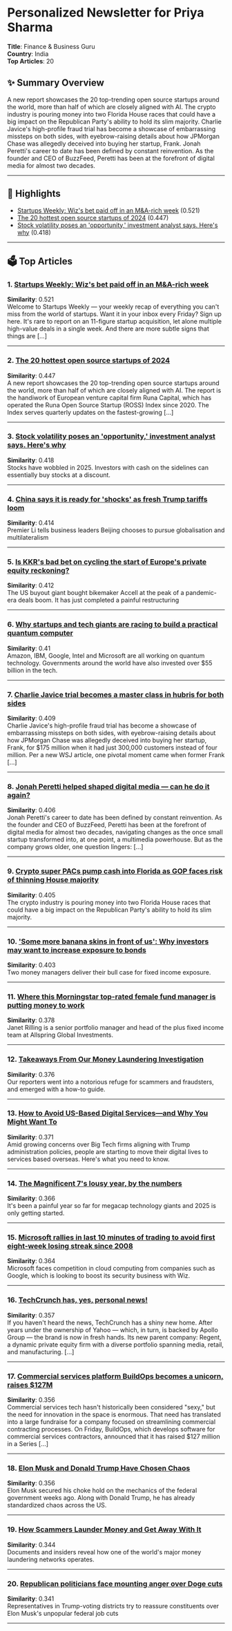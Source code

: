 # Personalized Newsletter for Priya Sharma
**Title**: Finance & Business Guru  
**Country**: India  
**Top Articles**: 20

## ✨ Summary Overview
A new report showcases the 20 top-trending open source startups around the world, more than half of which are closely aligned with AI. The crypto industry is pouring money into two Florida House races that could have a big impact on the Republican Party's ability to hold its slim majority. Charlie Javice's high-profile fraud trial has become a showcase of embarrassing missteps on both sides, with eyebrow-raising details about how JPMorgan Chase was allegedly deceived into buying her startup, Frank. Jonah Peretti's career to date has been defined by constant reinvention. As the founder and CEO of BuzzFeed, Peretti has been at the forefront of digital media for almost two decades.

---

## 📌 Highlights
- [Startups Weekly: Wiz's bet paid off in an M&A-rich week](https://techcrunch.com/2025/03/21/startups-weekly-wizs-bet-paid-off-in-an-ma-rich-week/) (0.521)
- [The 20 hottest open source startups of 2024](https://techcrunch.com/2025/03/22/the-20-hottest-open-source-startups-of-2024/) (0.447)
- [Stock volatility poses an 'opportunity,' investment analyst says. Here's why](https://www.cnbc.com/2025/03/21/why-stock-volatility-poses-an-opportunity-investment-analyst.html) (0.418)

---
## 🗳️ Top Articles
### 1. [Startups Weekly: Wiz's bet paid off in an M&A-rich week](https://techcrunch.com/2025/03/21/startups-weekly-wizs-bet-paid-off-in-an-ma-rich-week/)
**Similarity**: 0.521  
Welcome to Startups Weekly — your weekly recap of everything you can't miss from the world of startups. Want it in your inbox every Friday? Sign up here. It's rare to report on an 11-figure startup acquisition, let alone multiple high-value deals in a single week. And there are more subtle signs that things are [...]

---

### 2. [The 20 hottest open source startups of 2024](https://techcrunch.com/2025/03/22/the-20-hottest-open-source-startups-of-2024/)
**Similarity**: 0.447  
A new report showcases the 20 top-trending open source startups around the world, more than half of which are closely aligned with AI. The report is the handiwork of European venture capital firm Runa Capital, which has operated the Runa Open Source Startup (ROSS) Index since 2020. The Index serves quarterly updates on the fastest-growing [...]

---

### 3. [Stock volatility poses an 'opportunity,' investment analyst says. Here's why](https://www.cnbc.com/2025/03/21/why-stock-volatility-poses-an-opportunity-investment-analyst.html)
**Similarity**: 0.418  
Stocks have wobbled in 2025. Investors with cash on the sidelines can essentially buy stocks at a discount.

---

### 4. [China says it is ready for 'shocks' as fresh Trump tariffs loom](https://www.ft.com/content/cf030e98-80b3-4e29-adb5-8c5674753b66)
**Similarity**: 0.414  
Premier Li tells business leaders Beijing chooses to pursue globalisation and multilateralism

---

### 5. [Is KKR's bad bet on cycling the start of Europe's private equity reckoning?](https://www.ft.com/content/c724f779-3c36-4b3d-bfba-9e7c5465faf4)
**Similarity**: 0.412  
The US buyout giant bought bikemaker Accell at the peak of a pandemic-era deals boom. It has just completed a painful restructuring

---

### 6. [Why startups and tech giants are racing to build a practical quantum computer](https://www.cnbc.com/2025/03/21/the-race-to-build-a-practical-quantum-computer.html)
**Similarity**: 0.41  
Amazon, IBM, Google, Intel and Microsoft are all working on quantum technology. Governments around the world have also invested over $55 billion in the tech.

---

### 7. [Charlie Javice trial becomes a master class in hubris for both sides](https://techcrunch.com/2025/03/22/charlie-javice-trial-becomes-a-master-class-in-hubris-for-both-sides/)
**Similarity**: 0.409  
Charlie Javice's high-profile fraud trial has become a showcase of embarrassing missteps on both sides, with eyebrow-raising details about how JPMorgan Chase was allegedly deceived into buying her startup, Frank, for $175 million when it had just 300,000 customers instead of four million. Per a new WSJ article, one pivotal moment came when former Frank [...]

---

### 8. [Jonah Peretti helped shaped digital media — can he do it again?](https://techcrunch.com/2025/03/22/jonah-peretti-helped-shaped-digital-media-can-he-do-it-again/)
**Similarity**: 0.406  
Jonah Peretti's career to date has been defined by constant reinvention. As the founder and CEO of BuzzFeed, Peretti has been at the forefront of digital media for almost two decades, navigating changes as the once small startup transformed into, at one point, a multimedia powerhouse. But as the company grows older, one question lingers: [...]

---

### 9. [Crypto super PACs pump cash into Florida as GOP faces risk of thinning House majority](https://www.cnbc.com/2025/03/21/crypto-pacs-pump-cash-into-florida-gop-risks-thinning-house-majority.html)
**Similarity**: 0.405  
The crypto industry is pouring money into two Florida House races that could have a big impact on the Republican Party's ability to hold its slim majority.

---

### 10. ['Some more banana skins in front of us': Why investors may want to increase exposure to bonds](https://www.cnbc.com/2025/03/22/bonds-as-protection-play-against-stock-market-volatility.html)
**Similarity**: 0.403  
Two money managers deliver their bull case for fixed income exposure.

---

### 11. [Where this Morningstar top-rated female fund manager is putting money to work](https://www.cnbc.com/2025/03/21/where-this-top-rated-female-fund-manager-is-putting-money-to-work-now.html)
**Similarity**: 0.378  
Janet Rilling is a senior portfolio manager and head of the plus fixed income team at Allspring Global Investments.

---

### 12. [Takeaways From Our Money Laundering Investigation](https://www.nytimes.com/2025/03/23/world/asia/takeaways-money-laundering-investigation.html)
**Similarity**: 0.376  
Our reporters went into a notorious refuge for scammers and fraudsters, and emerged with a how-to guide.

---

### 13. [How to Avoid US-Based Digital Services—and Why You Might Want To](https://www.wired.com/story/trump-era-digital-expat/)
**Similarity**: 0.371  
Amid growing concerns over Big Tech firms aligning with Trump administration policies, people are starting to move their digital lives to services based overseas. Here's what you need to know.

---

### 14. [The Magnificent 7's lousy year, by the numbers](https://www.cnbc.com/2025/03/21/the-magnificent-7s-lousy-year-by-the-numbers-meta-tesla.html)
**Similarity**: 0.366  
It's been a painful year so far for megacap technology giants and 2025 is only getting started.

---

### 15. [Microsoft rallies in last 10 minutes of trading to avoid first eight-week losing streak since 2008](https://www.cnbc.com/2025/03/21/microsoft-posts-weekly-gain-to-end-longest-losing-streak-since-2008.html)
**Similarity**: 0.364  
Microsoft faces competition in cloud computing from companies such as Google, which is looking to boost its security business with Wiz.

---

### 16. [TechCrunch has, yes, personal news!](https://techcrunch.com/2025/03/21/techcrunch-has-personal-news/)
**Similarity**: 0.357  
If you haven't heard the news, TechCrunch has a shiny new home. After years under the ownership of Yahoo — which, in turn, is backed by Apollo Group — the brand is now in fresh hands. Its new parent company: Regent, a dynamic private equity firm with a diverse portfolio spanning media, retail, and manufacturing. [...]

---

### 17. [Commercial services platform BuildOps becomes a unicorn, raises $127M](https://techcrunch.com/2025/03/21/commercial-services-platform-buildops-becomes-a-unicorn-raises-127m/)
**Similarity**: 0.356  
Commercial services tech hasn't historically been considered "sexy," but the need for innovation in the space is enormous. That need has translated into a large fundraise for a company focused on streamlining commercial contracting processes. On Friday, BuildOps, which develops software for commercial services contractors, announced that it has raised $127 million in a Series [...]

---

### 18. [Elon Musk and Donald Trump Have Chosen Chaos](https://www.wired.com/story/elon-musk-donald-trump-chaos/)
**Similarity**: 0.356  
Elon Musk secured his choke hold on the mechanics of the federal government weeks ago. Along with Donald Trump, he has already standardized chaos across the US.

---

### 19. [How Scammers Launder Money and Get Away With It](https://www.nytimes.com/2025/03/23/world/asia/cambodia-money-laundering-huione.html)
**Similarity**: 0.344  
Documents and insiders reveal how one of the world's major money laundering networks operates.

---

### 20. [Republican politicians face mounting anger over Doge cuts](https://www.ft.com/content/9d0773f6-d3c3-4a05-a301-603de435d3bf)
**Similarity**: 0.341  
Representatives in Trump-voting districts try to reassure constituents over Elon Musk's unpopular federal job cuts

---

